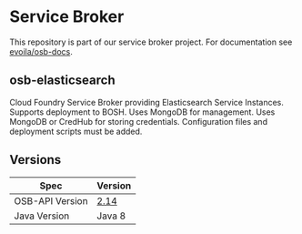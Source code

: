 # Service Broker

This repository is part of our service broker project. For documentation see [evoila/osb-docs](https://github.com/evoila/osb-docs).

## osb-elasticsearch

Cloud Foundry Service Broker providing Elasticsearch Service Instances. Supports deployment to BOSH. Uses MongoDB for management. Uses MongoDB or CredHub for storing credentials. Configuration files and deployment scripts must be added.  

## Versions

| Spec  | Version  |
|---|---|
| OSB-API Version  | [2.14](https://github.com/openservicebrokerapi/servicebroker/blob/v2.14/spec.md) |
| Java Version  | Java 8  |
